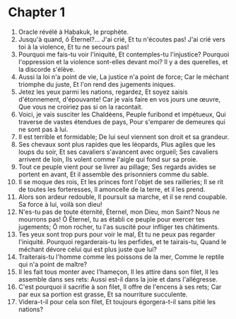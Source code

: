 # Chapter 1

1. Oracle révélé à Habakuk, le prophète.
2. Jusqu'à quand, ô Éternel?... J'ai crié, Et tu n'écoutes pas! J'ai crié vers toi à la violence, Et tu ne secours pas!
3. Pourquoi me fais-tu voir l'iniquité, Et contemples-tu l'injustice? Pourquoi l'oppression et la violence sont-elles devant moi? Il y a des querelles, et la discorde s'élève.
4. Aussi la loi n'a point de vie, La justice n'a point de force; Car le méchant triomphe du juste, Et l'on rend des jugements iniques.
5. Jetez les yeux parmi les nations, regardez, Et soyez saisis d'étonnement, d'épouvante! Car je vais faire en vos jours une œuvre, Que vous ne croiriez pas si on la racontait.
6. Voici, je vais susciter les Chaldéens, Peuple furibond et impétueux, Qui traverse de vastes étendues de pays, Pour s'emparer de demeures qui ne sont pas à lui.
7. Il est terrible et formidable; De lui seul viennent son droit et sa grandeur.
8. Ses chevaux sont plus rapides que les léopards, Plus agiles que les loups du soir, Et ses cavaliers s'avancent avec orgueil; Ses cavaliers arrivent de loin, Ils volent comme l'aigle qui fond sur sa proie.
9. Tout ce peuple vient pour se livrer au pillage; Ses regards avides se portent en avant, Et il assemble des prisonniers comme du sable.
10. Il se moque des rois, Et les princes font l'objet de ses railleries; Il se rit de toutes les forteresses, Il amoncelle de la terre, et il les prend.
11. Alors son ardeur redouble, Il poursuit sa marche, et il se rend coupable. Sa force à lui, voilà son dieu!
12. N'es-tu pas de toute éternité, Éternel, mon Dieu, mon Saint? Nous ne mourrons pas! Ô Éternel, tu as établi ce peuple pour exercer tes jugements; Ô mon rocher, tu l'as suscité pour infliger tes châtiments.
13. Tes yeux sont trop purs pour voir le mal, Et tu ne peux pas regarder l'iniquité. Pourquoi regarderais-tu les perfides, et te tairais-tu, Quand le méchant dévore celui qui est plus juste que lui?
14. Traiterais-tu l'homme comme les poissons de la mer, Comme le reptile qui n'a point de maître?
15. Il les fait tous monter avec l'hameçon, Il les attire dans son filet, Il les assemble dans ses rets: Aussi est-il dans la joie et dans l'allégresse.
16. C'est pourquoi il sacrifie à son filet, Il offre de l'encens à ses rets; Car par eux sa portion est grasse, Et sa nourriture succulente.
17. Videra-t-il pour cela son filet, Et toujours égorgera-t-il sans pitié les nations?

